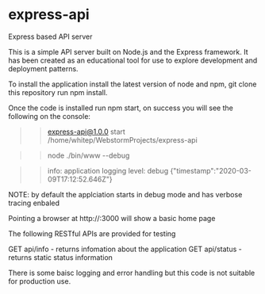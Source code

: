 # express-api
Express based API server

This is a simple API server built on Node.js and the Express framework. It has been created as an educational tool for use to explore development and deployment patterns. 

To install the application install the latest version of node and npm, git clone this repository run npm install. 

Once the code is installed run npm start, on success you will see the following on the console:

>> express-api@1.0.0 start /home/whitep/WebstormProjects/express-api

>>node ./bin/www --debug

>>info: application logging level: debug {"timestamp":"2020-03-09T17:12:52.646Z"}

NOTE: by default the applciation starts in debug mode and has verbose tracing enbaled

Pointing a browser at http://<localhost>:3000 will show a basic home page

The following RESTful APIs are provided for testing

GET api/info - returns infomation about the application
GET api/status - returns static status information

There is some baisc logging and error handling but this code is not suitable for production use. 
